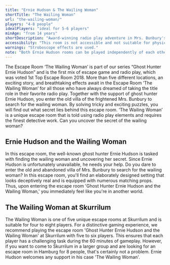 ```yaml
---
title: "Ernie Hudson & The Wailing Woman"
shortTitle: "The Wailing Woman"
url: "the-wailing-woman/"
players: "4-8 people"
idealPlayers: "ideal for 5-6 players"
minAge: "from 14 years"
shortDescription: "Award-winning radio play adventure in Mrs. Bunbury's villa, searching for a mysterious woman."
accessibility: "This room is not accessible and not suitable for physically impaired players."
warnings: "Stroboscope effects are used."
note: "Both Ernie Hudson rooms can be played independently of each other and do not require any prior knowledge."
---
```


The Escape Room ‘The Wailing Woman’ is part of our series “Ghost Hunter Ernie Hudson” and is the first mix of escape game and radio play, which was voted 1st Top Escape Room 2018. More than five different locations, an exciting story, and breathtaking effects await in the Escape Room ‘The Wailing Woman’ for all those who have always dreamed of taking the title role in their favorite radio play. Together with the support of ghost hunter Ernie Hudson, you enter the old villa of the frightened Mrs. Bunbury to search for the wailing woman. By solving tricky and exciting puzzles, you will find out what secret lies behind this escape room. ‘The Wailing Woman’ is a unique escape room that is told using radio play elements and requires the finest detective work. Can you uncover the secret of the wailing woman?

## Ernie Hudson and the Wailing Woman

In this escape room, the well-known ghost hunter Ernie Hudson is tasked with finding the wailing woman and uncovering her secret. Since Ernie Hudson is unfortunately unavailable, he needs your help. Do you dare to enter the old and abandoned villa of Mrs. Bunbury to search for the wailing woman? In this escape room, you'll find an elaborately designed setting that looks deceptively real and is equipped with numerous matching props. Thus, upon entering the escape room 'Ghost Hunter Ernie Hudson and the Wailing Woman,' you immediately feel like you're in another world.


## The Wailing Woman at Skurrilum

The Wailing Woman is one of five unique escape rooms at Skurrilum and is suitable for four to eight players. For a distinctive gaming experience, we recommend playing the escape room 'Ghost Hunter Ernie Hudson and the Wailing Woman' at Skurrilum with five to six players. This ensures that each player has a challenging task during the 60 minutes of gameplay. However, if you want to come to Skurrilum in a larger group and are looking for an escape room in Hamburg for 8 people, that's certainly not a problem. Ernie Hudson welcomes any support in his case 'The Wailing Woman'.
